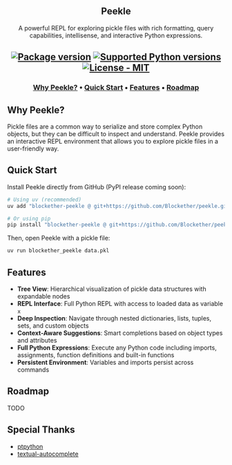 <h2 align="center">
  Peekle
</h2>

<div align="center">
A powerful REPL for exploring pickle files with rich formatting, query capabilities, intellisense, and interactive Python expressions.
</div>

<div align="center">
  <h2>
    <a href="https://pypi.org/project/blockether-peekle/"><img src="https://img.shields.io/pypi/v/blockether-peekle?color=%23007ec6&label=pypi%20package" alt="Package version"></a>
    <a href="https://pypi.org/project/blockether-peekle/"><img src="https://img.shields.io/pypi/pyversions/blockether-peekle" alt="Supported Python versions"></a>
    <a href="https://github.com/Blockether/catalyst/blob/main/LICENSE">
      <img src="https://img.shields.io/badge/license-MIT-green" alt="License - MIT">
    </a>
  </h2>
</div>

<div align="center">
  <h3>
  
[Why Peekle?](#why-peekle) • [Quick Start](#quick-start) • [Features](#features) • [Roadmap](#roadmap)

  </h3>
</div>

## Why Peekle?

Pickle files are a common way to serialize and store complex Python objects, but they can be difficult to inspect and understand. Peekle provides an interactive REPL environment that allows you to explore pickle files in a user-friendly way.

## Quick Start

Install Peekle directly from GitHub (PyPI release coming soon):

```bash
# Using uv (recommended)
uv add "blockether-peekle @ git+https://github.com/Blockether/peekle.git"

# Or using pip
pip install "blockether-peekle @ git+https://github.com/Blockether/peekle.git"
```

Then, open Peekle with a pickle file:

```bash
uv run blockether_peekle data.pkl
```

## Features

- **Tree View**: Hierarchical visualization of pickle data structures with expandable nodes
- **REPL Interface**: Full Python REPL with access to loaded data as variable `x`
- **Deep Inspection**: Navigate through nested dictionaries, lists, tuples, sets, and custom objects
- **Context-Aware Suggestions**: Smart completions based on object types and attributes
- **Full Python Expressions**: Execute any Python code including imports, assignments, function definitions and built-in functions
- **Persistent Environment**: Variables and imports persist across commands

## Roadmap

TODO

## Special Thanks

- [ptpython](https://github.com/prompt-toolkit/ptpython)
- [textual-autocomplete](https://github.com/darrenburns/textual-autocomplete)
